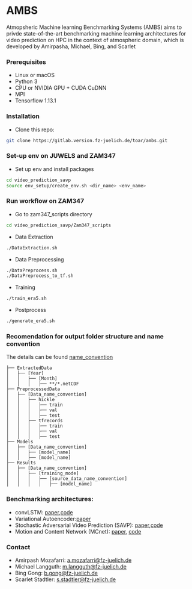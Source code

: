 # AMBS

Atmopsheric Machine learning Benchmarking Systems (AMBS) aims to privde state-of-the-art benchmarking machine learning architectures for video prediction on HPC in the context of atmospheric domain, which is developed by Amirpasha, Michael, Bing, and Scarlet


### Prerequisites
- Linux or macOS
- Python 3
- CPU or NVIDIA GPU + CUDA CuDNN
- MPI
- Tensorflow 1.13.1

### Installation 

- Clone this repo:
```bash 
git clone https://gitlab.version.fz-juelich.de/toar/ambs.git
```

### Set-up env on JUWELS and ZAM347

- Set up env and install packages

```bash
cd video_prediction_savp
source env_setup/create_env.sh <dir_name> <env_name>
```

### Run workflow on ZAM347

- Go to zam347_scripts directory
```bash
cd video_prediction_savp/Zam347_scripts
```
- Data Extraction 
```bash
./DataExtraction.sh
```

- Data Preprocessing
```bash
./DataPreprocess.sh
./DataPreprocess_to_tf.sh
```

- Training
```bash
./train_era5.sh
```

- Postprocess
```bash
./generate_era5.sh
```

### Recomendation for output folder structure and name convention
The details can be found [name_convention](docs/structure_name_convention.md)

```
├── ExtractedData
│   ├── [Year]
│   │   ├── [Month]
│   │   │   ├── **/*.netCDF
├── PreprocessedData
│   ├── [Data_name_convention]
│   │   ├── hickle
│   │   │   ├── train
│   │   │   ├── val
│   │   │   ├── test
│   │   ├── tfrecords
│   │   │   ├── train
│   │   │   ├── val
│   │   │   ├── test
├── Models
│   ├── [Data_name_convention]
│   │   ├── [model_name]
│   │   ├── [model_name]
├── Results
│   ├── [Data_name_convention]
│   │   ├── [training_mode]
│   │   │   ├── [source_data_name_convention]
│   │   │   │   ├── [model_name]

```

### Benchmarking architectures:

- convLSTM: [paper](https://papers.nips.cc/paper/5955-convolutional-lstm-network-a-machine-learning-approach-for-precipitation-nowcasting.pdf),[code](https://github.com/loliverhennigh/Convolutional-LSTM-in-Tensorflow)
- Variational Autoencoder:[paper](https://arxiv.org/pdf/1312.6114.pdf)
- Stochastic Adversarial Video Prediction (SAVP): [paper](https://arxiv.org/pdf/1804.01523.pdf),[code](https://github.com/alexlee-gk/video_prediction) 
- Motion and Content Network (MCnet): [paper](https://arxiv.org/pdf/1706.08033.pdf), [code](https://github.com/rubenvillegas/iclr2017mcnet)



### Contact

- Amirpash Mozafarri: a.mozafarri@fz-juelich.de
- Michael Langguth: m.langguth@fz-juelich.de
- Bing Gong: b.gong@fz-juelich.de
- Scarlet Stadtler: s.stadtler@fz-juelich.de 

